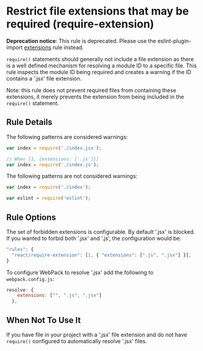 # Restrict file extensions that may be required (require-extension)

**Deprecation notice**: This rule is deprecated. Please use the eslint-plugin-import [extensions](https://github.com/benmosher/eslint-plugin-import/blob/master/docs/rules/extensions.md) rule instead.

`require()` statements should generally not include a file extension as there is a well defined mechanism for resolving a module ID to a specific file. This rule inspects the module ID being required and creates a warning if the ID contains a '.jsx' file extension.

Note: this rule does not prevent required files from containing these extensions, it merely prevents the extension from being included in the `require()` statement.

## Rule Details

The following patterns are considered warnings:

```js
var index = require('./index.jsx');

// When [1, {extensions: ['.js']}]
var index = require('./index.js');
```

The following patterns are not considered warnings:

```js
var index = require('./index');

var eslint = require('eslint');
```

## Rule Options

The set of forbidden extensions is configurable. By default '.jsx' is blocked. If you wanted to forbid both '.jsx' and '.js', the configuration would be:

```js
"rules": {
  "react/require-extension": [1, { "extensions": [".js", ".jsx"] }],
}
```

To configure WebPack to resolve '.jsx' add the following to `webpack.config.js`:

```js
resolve: {
    extensions: ["", ".js", ".jsx"]
  },
```

## When Not To Use It

If you have file in your project with a '.jsx' file extension and do not have `require()` configured to automatically resolve '.jsx' files.
